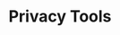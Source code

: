 ---
title: Privacy Tools
description: Enhance your online privacy and reduce your browser fingerprint with these recommended tools and settings.
icon: mdi:shield-lock

warning:
  title: Important Note About Spoofing
  description: We don't recommend using fingerprint spoofers as they can be easily detected, potentially making you more identifiable. The best approach is to block tracking scripts and use privacy-focused tools.

categories:
  - title: Browser Extensions
    tools:
      - name: uBlock Origin
        icon: mdi:shield-check
        description: Efficient blocker for ads, trackers, and other privacy-invasive elements.
        link: https://ublockorigin.com/
        chromeLink: https://chrome.google.com/webstore/detail/ublock-origin/cjpalhdlnbpafiamejdnhcphjbkeiagm
        firefoxLink: https://addons.mozilla.org/firefox/addon/ublock-origin/
        recommended: true

      - name: Privacy Badger
        icon: mdi:paw
        description: Automatically learns to block invisible trackers based on their behavior.
        link: https://privacybadger.org/
        chromeLink: https://chrome.google.com/webstore/detail/privacy-badger/pkehgijcmpdhfbdbbnkijodmdjhbjlgp
        firefoxLink: https://addons.mozilla.org/firefox/addon/privacy-badger17/
        recommended: true

      - name: Ghostery
        icon: mdi:ghost
        description: Protect your privacy by blocking trackers and visualizing who is watching you.
        link: https://www.ghostery.com/
        chromeLink: https://chrome.google.com/webstore/detail/ghostery/mlomiejdfkolichcflejclcbmpeaniij
        firefoxLink: https://addons.mozilla.org/firefox/addon/ghostery/
        recommended: true

  - title: Privacy-Focused Browsers
    tools:
      - name: Brave Browser
        icon: mdi:shield-crown
        description: Privacy-focused browser with built-in ad and tracker blocking.
        link: https://brave.com/

      - name: Tor Browser
        icon: mdi:web-box
        description: Provides anonymity by routing your traffic through the Tor network.
        link: https://www.torproject.org/

      - name: Mullvad Browser
        icon: mdi:shield-lock
        description: A privacy-focused browser that routes your traffic through the Tor network.
        link: https://mullvad.net/browser/
        recommended: true

  - title: Search engine, browser and operating systems
    tools:
      - name: Tails
        icon: mdi:laptop
        description: The Amnesic Incognito Live System. Leaves no trace on your computer and routes all traffic through Tor.
        link: https://tails.net/
        recommended: true

      - name: Whonix
        icon: mdi:shield-lock
        description: Operating system focused on anonymity, privacy and security. Routes all connections through the Tor network.
        link: https://www.whonix.org/

      - name: DuckDuckGo
        icon: mdi:shield-check
        description: Privacy-focused search engine that doesn't track you.
        link: https://duckduckgo.com/

      - name: Qwant
        icon: mdi:shield-check
        description: Privacy-focused search engine that doesn't track you.
        link: https://www.qwant.com/
        recommended: true

bestPractices:
  title: Privacy Best Practices
  description: Following these practices can significantly improve your online privacy
  columns:
    - items:
        - text: Regularly clear browser cookies and cache
        - text: Use different browsers for different activities
        - text: Keep software and extensions updated
        - text: Use privacy-focused search engines
    - items:
        - text: Enable HTTPS-only mode in your browser
        - text: Use strong, unique passwords
        - text: Enable two-factor authentication
        - text: Avoid logging in to services unnecessarily
--- 
